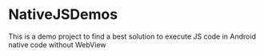 # NativeJSDemos
This is a demo project to find a best solution to execute JS code in Android native code without WebView
